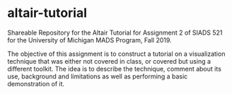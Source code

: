 # altair-tutorial
Shareable Repository for the Altair Tutorial for Assignment 2 of SIADS 521 for the University of Michigan MADS Program, Fall 2019.

The objective of this assignment is to construct a tutorial on a visualization technique that was either not covered in class, 
or covered but using a different toolkit. 
The idea is to describe the technique, comment about its use, background and limitations as well as performing a basic demonstration of it.
